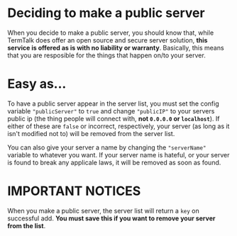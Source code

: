# Deciding to make a public server

When you decide to make a public server, you should know that, while TermTalk does offer an open source and secure server solution, **this service is offered as is with no liability or warranty**. Basically, this means that you are resposible for the things that happen on/to your server.

# Easy as...

To have a public server appear in the server list, you must set the config variable `"publicServer"` to `true` and change `"publicIP"` to your servers public ip (the thing people will connect with, **not `0.0.0.0` or `localhost`**). If either of these are `false` or incorrect, respectively, your server (as long as it isn't modified not to) will be removed from the server list.

You can also give your server a name by changing the `"serverName"` variable to whatever you want. If your server name is hateful, or your server is found to break any applicale laws, it will be removed as soon as found.

# IMPORTANT NOTICES

When you make a public server, the server list will return a `key` on successful add. **You must save this if you want to remove your server from the list**.
